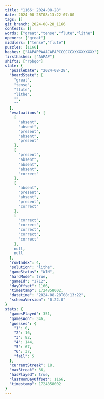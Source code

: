 ```yaml
---
title: "1166: 2024-08-28"
date: 2024-08-28T08:13:22-07:00
tags: []
git_branch: 2024-08-28_1166
contests: []
words: ["great","tense","flute","lithe"]
openers: ["great"]
middlers: ["tense","flute"]
puzzles: [1166]
hashes: ["AAPAPPAAACAPAPCCCCCCXXXXXXXXXX"]
firsthashes: ["AAPAP"]
shifts: ["rpbqo"]
state: {
  "puzzleDate": "2024-08-28",
  "boardState": [
    "great",
    "tense",
    "flute",
    "lithe",
    "",
    ""
  ],
  "evaluations": [
    [
      "absent",
      "absent",
      "present",
      "absent",
      "present"
    ],
    [
      "present",
      "absent",
      "absent",
      "absent",
      "correct"
    ],
    [
      "absent",
      "present",
      "absent",
      "present",
      "correct"
    ],
    [
      "correct",
      "correct",
      "correct",
      "correct",
      "correct"
    ],
    null,
    null
  ],
  "rowIndex": 4,
  "solution": "lithe",
  "gameStatus": "WIN",
  "hardMode": true,
  "gameId": "1712",
  "dayOffset": 1166,
  "timestamp": 1724858002,
  "datetime": "2024-08-28T08:13:22",
  "schemaVersion": "0.22.0"
}
stats: {
  "gamesPlayed": 351,
  "gamesWon": 346,
  "guesses": {
    "1": 0,
    "2": 16,
    "3": 82,
    "4": 144,
    "5": 67,
    "6": 37,
    "fail": 5
  },
  "currentStreak": 18,
  "maxStreak": 36,
  "hasPlayed": true,
  "lastWonDayOffset": 1166,
  "timestamp": 1724858002
}
---
```

<!-- more -->
